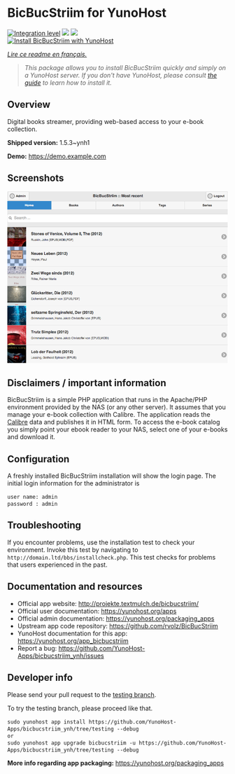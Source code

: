 <!--
N.B.: This README was automatically generated by https://github.com/YunoHost/apps/tree/master/tools/README-generator
It shall NOT be edited by hand.
-->

# BicBucStriim for YunoHost

[![Integration level](https://dash.yunohost.org/integration/bicbucstriim.svg)](https://dash.yunohost.org/appci/app/bicbucstriim) ![](https://ci-apps.yunohost.org/ci/badges/bicbucstriim.status.svg) ![](https://ci-apps.yunohost.org/ci/badges/bicbucstriim.maintain.svg)  
[![Install BicBucStriim with YunoHost](https://install-app.yunohost.org/install-with-yunohost.svg)](https://install-app.yunohost.org/?app=bicbucstriim)

*[Lire ce readme en français.](./README_fr.md)*

> *This package allows you to install BicBucStriim quickly and simply on a YunoHost server.
If you don't have YunoHost, please consult [the guide](https://yunohost.org/#/install) to learn how to install it.*

## Overview

Digital books streamer, providing web-based access to your e-book collection.

**Shipped version:** 1.5.3~ynh1

**Demo:** https://demo.example.com

## Screenshots

![](./doc/screenshots/bbs-121-recent.png)

## Disclaimers / important information

BicBucStriim is a simple PHP application that runs in the Apache/PHP environment provided by the NAS (or any other server). It assumes that you manage your e-book collection with Calibre. The application reads the [Calibre](https://calibre-ebook.com/) data and publishes it in HTML form. To access the e-book catalog you simply point your ebook reader to your NAS, select one of your e-books and download it.

## Configuration

A freshly installed BicBucStriim installation will show the login page. The initial login information for the administrator is

    user name: admin
    password : admin

## Troubleshooting

If you encounter problems, use the installation test to check your environment. Invoke this test by navigating to `http://domain.ltd/bbs/installcheck.php`. This test checks for problems that users experienced in the past.
## Documentation and resources

* Official app website: http://projekte.textmulch.de/bicbucstriim/
* Official user documentation: https://yunohost.org/apps
* Official admin documentation: https://yunohost.org/packaging_apps
* Upstream app code repository: https://github.com/rvolz/BicBucStriim
* YunoHost documentation for this app: https://yunohost.org/app_bicbucstriim
* Report a bug: https://github.com/YunoHost-Apps/bicbucstriim_ynh/issues

## Developer info

Please send your pull request to the [testing branch](https://github.com/YunoHost-Apps/bicbucstriim_ynh/tree/testing).

To try the testing branch, please proceed like that.
```
sudo yunohost app install https://github.com/YunoHost-Apps/bicbucstriim_ynh/tree/testing --debug
or
sudo yunohost app upgrade bicbucstriim -u https://github.com/YunoHost-Apps/bicbucstriim_ynh/tree/testing --debug
```

**More info regarding app packaging:** https://yunohost.org/packaging_apps